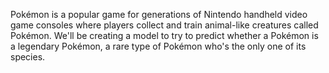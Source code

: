 Pokémon is a popular game for generations of Nintendo handheld video game consoles where players collect and train animal-like creatures called Pokémon. We'll be creating a model to try to predict whether a Pokémon is a legendary Pokémon, a rare type of Pokémon who's the only one of its species.
